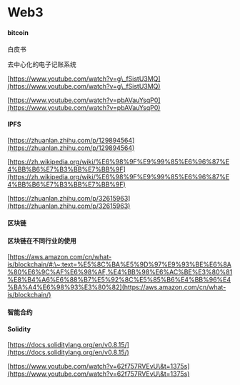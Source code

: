 # Web3

#### bitcoin

白皮书

去中心化的电子记账系统

[https://www.youtube.com/watch?v=g\_fSistU3MQ](https://www.youtube.com/watch?v=g\_fSistU3MQ)

[https://www.youtube.com/watch?v=pbAVauYsqP0](https://www.youtube.com/watch?v=pbAVauYsqP0)

#### IPFS

[https://zhuanlan.zhihu.com/p/129894564](https://zhuanlan.zhihu.com/p/129894564)

[https://zh.wikipedia.org/wiki/%E6%98%9F%E9%99%85%E6%96%87%E4%BB%B6%E7%B3%BB%E7%BB%9F](https://zh.wikipedia.org/wiki/%E6%98%9F%E9%99%85%E6%96%87%E4%BB%B6%E7%B3%BB%E7%BB%9F)

[https://zhuanlan.zhihu.com/p/32615963](https://zhuanlan.zhihu.com/p/32615963)

#### 区块链

#### 区块链在不同行业的使用

[https://aws.amazon.com/cn/what-is/blockchain/#:\~:text=%E5%8C%BA%E5%9D%97%E9%93%BE%E6%8A%80%E6%9C%AF%E6%98%AF,%E4%BB%98%E6%AC%BE%E3%80%81%E8%B4%A6%E6%88%B7%E5%92%8C%E5%85%B6%E4%BB%96%E4%BA%A4%E6%98%93%E3%80%82](https://aws.amazon.com/cn/what-is/blockchain/)

#### 智能合约

#### Solidity

[https://docs.soliditylang.org/en/v0.8.15/](https://docs.soliditylang.org/en/v0.8.15/)

[https://www.youtube.com/watch?v=62f757RVEvU\&t=1375s](https://www.youtube.com/watch?v=62f757RVEvU\&t=1375s)

